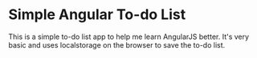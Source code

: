 # Simple Angular To-do List
This is a simple to-do list app to help me learn AngularJS better. It's very basic and uses localstorage on the browser to save the to-do list.